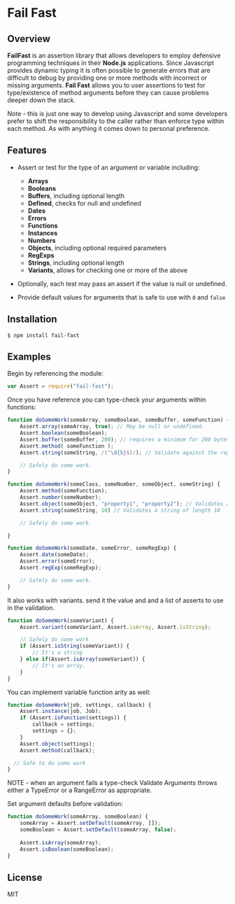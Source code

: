 # Fail Fast
## Overview
**FailFast** is an assertion library that allows developers to employ defensive programming techniques in their **Node.js** applications. Since Javascript provides dynamic typing it is often possible to generate errors that are difficult to debug by providing one or more methods with incorrect or missing arguments. **Fail Fast** allows you to user assertions to test for type/existence of method arguments before they can cause problems deeper down the stack.

Note - this is just one way to develop using Javascript and some developers prefer to shift the responsibility to the caller rather than enforce type within each method. As with anything it comes down to personal preference.

## Features
 - Assert or test for the type of an argument or variable including:
 	- **Arrays**
 	- **Booleans**
 	- **Buffers**, including optional length
 	- **Defined**, checks for null and undefined
 	- **Dates**
 	- **Errors**
 	- **Functions**
 	- **Instances**
 	- **Numbers**
 	- **Objects**, including optional required parameters
 	- **RegExps**
 	- **Strings**, including optional length
 	- **Variants**, allows for checking one or more of the above

 - Optionally, each test may pass an assert if the value is null or undefined.
 - Provide default values for arguments that is safe to use with ```0``` and ```false```

## Installation

	$ npm install fail-fast

## Examples

Begin by referencing the module:

```javascript
var Assert = require("fail-fast");
```

Once you have reference you can type-check your arguments within functions:

```javascript
function doSomeWork(someArray, someBoolean, someBuffer, someFunction) {
	Assert.array(someArray, true); // May be null or undefined.
	Assert.boolean(someBoolean);
	Assert.buffer(someBuffer, 200); // requires a minimum for 200 bytes
	Assert.method( someFunction );
	Assert.string(someString, /(^\d{5}$)/); // Validate against the regular expression.

    // Safely do some work.
}

function doSomeWork(someClass, someNumber, someObject, someString) {
	Assert.method(someFunction);
	Assert.number(someNumber);
	Assert.object(someObject, "property1", "property2"); // Validates an object and the supplied properties.
	Assert.string(someString, 10) // Validates a string of length 10

    // Safely do some work.

}

function doSomeWork(someDate, someError, someRegExp) {
	Assert.date(someDate);
	Assert.error(someError);
	Assert.regExp(someRegExp);

	// Safely do some work.
}
```
It also works with variants. send it the value and and a list of asserts to use in the validation.
```javascript
function doSomeWork(someVariant) {
	Assert.variant(someVariant, Assert.isArray, Assert.isString);

	// Safely do some work
    if (Assert.isString(someVariant)) {
    	// It's a string
    } else if(Assert.isArray(someVariant)) {
    	// It's an array.
    }
}
```
You can implement variable function arity as well:
```javascript
function doSomeWork(job, settings, callback) {
	Assert.instance(job, Job);
  	if (Assert.isFunction(settings)) {
		callback = settings;
		settings = {};
    }
	Assert.object(settings);
	Assert.method(callback);

  // Safe to do some work
}
```

NOTE - when an argument fails a type-check Validate Arguments throws either a TypeError or a RangeError as appropriate.

Set argument defaults before validation:

```javascript
function doSomeWork(someArray, someBoolean) {
	someArray = Assert.setDefault(someArray, []);
	someBoolean = Assert.setDefault(someArray, false);
    
	Assert.isArray(someArray);
	Assert.isBoolean(someBoolean);
}
```

## License

MIT